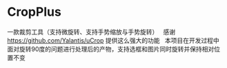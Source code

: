 # CropPlus
一款裁剪工具（支持微旋转、支持手势缩放与手势旋转）
 
感谢 https://github.com/Yalantis/uCrop  提供这么强大的功能
 
本项目在开发过程中面对旋转90度的问题进行处理后的产物，支持选框和图片同时旋转并保持相对位置不变
